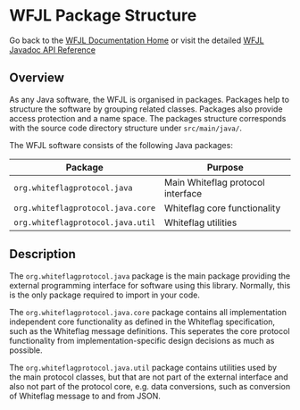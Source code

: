 # WFJL Package Structure

Go back to the [WFJL Documentation Home](../index.md) or visit
the detailed [WFJL Javadoc API Reference](../javadoc)

## Overview

As any Java software, the WFJL is organised in packages.
Packages help to structure the software by grouping related classes. Packages
also provide access protection and a name space. The packages structure
corresponds with the source code directory structure under `src/main/java/`.

The WFJL software consists of the following Java packages:

| Package                           | Purpose                           |
|-----------------------------------|-----------------------------------|
|`org.whiteflagprotocol.java`       | Main Whiteflag protocol interface |
|`org.whiteflagprotocol.java.core`  | Whiteflag core functionality      |
|`org.whiteflagprotocol.java.util`  | Whiteflag utilities               |

## Description

The `org.whiteflagprotocol.java` package is the main package providing the
external programming interface for software using this library. Normally,
this is the only package required to import in your code.

The `org.whiteflagprotocol.java.core` package contains all implementation
independent core functionality as defined in the Whiteflag specification,
such as the Whiteflag message definitions. This seperates the core
protocol functionality from implementation-specific design decisions
as much as possible.

The `org.whiteflagprotocol.java.util` package contains utilities used by
the main protocol classes, but that are not part of the external interface
and also not part of the protocol core, e.g. data conversions, such as
conversion of Whiteflag message to and from JSON.
